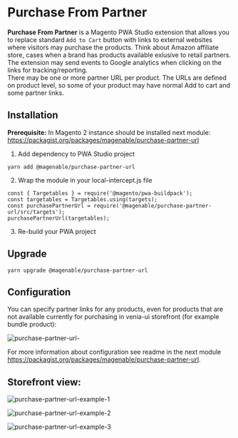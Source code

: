 # Purchase From Partner

**Purchase From Partner** is a Magento PWA Studio extension that allows you to replace standard `Add to Cart` button with links to external websites where visitors may purchase the products. Think about Amazon affiliate store, cases when a brand has products available exlusive to retail partners. The extension may send events to Google analytics when clicking on the links for tracking/reporting.<br>
There may be one or more partner URL per product. The URLs are defined on product level, so some of your product may have normal Add to cart and some partner links.

## Installation

**Prerequisite:** In Magento 2 instance should be installed next module: https://packagist.org/packages/magenable/purchase-partner-url 

1. Add dependency to PWA Studio project

```
yarn add @magenable/purchase-partner-url
```

2. Wrap the module in your local-intercept.js file

```
const { Targetables } = require('@magento/pwa-buildpack');
const targetables = Targetables.using(targets);
const purchasePartnerUrl = require('@magenable/purchase-partner-url/src/targets');
purchasePartnerUrl(targetables);
```

3. Re-build your PWA project

## Upgrade

```
yarn upgrade @magenable/purchase-partner-url
```

## Configuration

You can specify partner links for any products, even for products that are not available currently for purchasing in venia-ui storefront (for example bundle product):

![purchase-partner-url-](https://user-images.githubusercontent.com/34573954/140858406-b484715f-b941-4bae-8ac2-0f258524564c.png)

For more information about configuration see readme in the next module https://packagist.org/packages/magenable/purchase-partner-url.

## Storefront view:

![purchase-partner-url-example-1](https://user-images.githubusercontent.com/34573954/140855228-986e2bce-4392-4501-a07b-e0ad2bbf6604.png)

![purchase-partner-url-example-2](https://user-images.githubusercontent.com/34573954/140855202-77b31e14-2f5b-445c-9b55-a6f864b71500.png)

![purchase-partner-url-example-3](https://user-images.githubusercontent.com/34573954/140855210-ede8fd98-3776-4e52-987e-df243fa35ca0.png)

